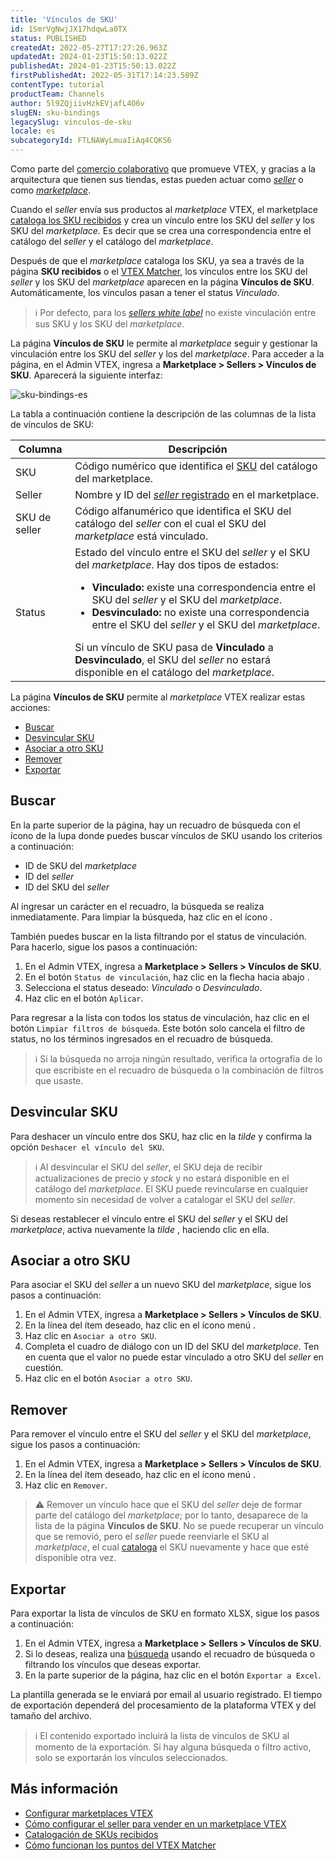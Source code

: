 ```yaml
---
title: 'Vínculos de SKU'
id: 1SmrVgNwjJX17hdqwLa0TX
status: PUBLISHED
createdAt: 2022-05-27T17:27:26.963Z
updatedAt: 2024-01-23T15:50:13.022Z
publishedAt: 2024-01-23T15:50:13.022Z
firstPublishedAt: 2022-05-31T17:14:23.589Z
contentType: tutorial
productTeam: Channels
author: 5l9ZQjiivHzkEVjafL4O6v
slugEN: sku-bindings
legacySlug: vinculos-de-sku
locale: es
subcategoryId: FTLNAWyLmuaIiAq4CQKS6
---
```


Como parte del [comercio colaborativo](/es/tutorial/estrategias-de-marketplace-na-vtex--tutorials_402) que promueve VTEX, y gracias a la arquitectura que tienen sus tiendas, estas pueden actuar como [_seller_](/es/tutorial/configurar-seller-para-vender-em-marketplace-vtex--6g045OkRSjNpqhkExbQRlP) o como [_marketplace_](/es/tutorial/configurar-marketplace-vtex--7splyp5MqIyt2Iyz5jsNzb).

Cuando el _seller_ envía sus productos al _marketplace_ VTEX, el marketplace [cataloga los SKU recibidos](/es/tutorial/sugerindo-e-aprovando-skus--tutorials_396) y crea un vínculo entre los SKU del _seller_ y los SKU del _marketplace_. Es decir que se crea una correspondencia entre el catálogo del _seller_ y el catálogo del _marketplace_. 

Después de que el _marketplace_ cataloga los SKU, ya sea a través de la página **SKU recibidos** o el [VTEX Matcher](/es/tutorial/entendendo-a-pontuacao-do-vtex-matcher--tutorials_424), los vínculos entre los SKU del _seller_ y los SKU del _marketplace_ aparecen en la página **Vínculos de SKU**. Automáticamente, los vínculos pasan a tener el status _Vinculado_.

> ℹ️ Por defecto, para los [*sellers white label*](/es/tutorial/seller-white-label--5orlGHyDHGAYciQ64oEgKa) no existe vinculación entre sus SKU y los SKU del *marketplace*.

La página **Vínculos de SKU** le permite al _marketplace_ seguir y gestionar la vinculación entre los SKU del _seller_ y los del _marketplace_. Para acceder a la página, en el Admin VTEX, ingresa a **Marketplace > Sellers > Vínculos de SKU**. Aparecerá la siguiente interfaz:

![sku-bindings-es](https://cdn.statically.io/gh/vtexdocs/help-center-content/refs/heads/main/docs/es/tutorials/sellers/vínculos-de-sku/vinculos-de-sku_1.png)

La tabla a continuación contiene la descripción de las columnas de la lista de vínculos de SKU:

| **Columna** | **Descripción** |
| ---------- | ---------- |
| SKU | Código numérico que identifica el [SKU](/es/tracks/catalogo-101--5AF0XfnjfWeopIFBgs3LIQ/17PxekVPmVYI4c3OCQ0ddJ) del catálogo del marketplace. |
| Seller | Nombre y ID del [_seller_ registrado](/es/tutorial/adicionar-seller--tutorials_392) en el marketplace. |
| SKU de seller | Código alfanumérico que identifica el SKU del catálogo del _seller_ con el cual el SKU del _marketplace_ está vinculado. |
| Status | Estado del vínculo entre el SKU del _seller_ y el SKU del _marketplace_. Hay dos tipos de estados: <ul><li>**Vinculado:** existe una correspondencia entre el SKU del *seller* y el SKU del *marketplace*.</li><li>**Desvinculado:** no existe una correspondencia entre el SKU del *seller* y el SKU del *marketplace*.</li></ul> Si un vínculo de SKU pasa de **Vinculado** a **Desvinculado**, el SKU del *seller* no estará disponible en el catálogo del *marketplace*. |

La página **Vínculos de SKU** permite al _marketplace_ VTEX realizar estas acciones:

- [Buscar](#buscar)
- [Desvincular SKU](#desvincular-sku)
- [Asociar a otro SKU](#asociar-a-otro-sku)
- [Remover](#remover)
- [Exportar](#exportar)

## Buscar

En la parte superior de la página, hay un recuadro de búsqueda con el ícono de la lupa <i class="fas fa-search"></i> donde puedes buscar vínculos de SKU usando los criterios a continuación:

- ID de SKU del _marketplace_
- ID del _seller_
- ID del SKU del _seller_

Al ingresar un carácter en el recuadro, la búsqueda se realiza inmediatamente. Para limpiar la búsqueda, haz clic en el ícono <i class="far fa-times-circle"></i>. 

También puedes buscar en la lista filtrando por el status de vinculación. Para hacerlo, sigue los pasos a continuación:

1. En el Admin VTEX, ingresa a **Marketplace > Sellers > Vínculos de SKU**.
2. En el botón `Status de vinculación`, haz clic en la flecha hacia abajo <i class="fas fa-angle-down"></i>.
3. Selecciona el status deseado: _Vinculado_ o _Desvinculado_.
4. Haz clic en el botón `Aplicar`.

Para regresar a la lista con todos los status de vinculación, haz clic en el botón `Limpiar filtros de búsqueda`. Este botón solo cancela el filtro de status, no los términos ingresados en el recuadro de búsqueda.

> ℹ️ Si la búsqueda no arroja ningún resultado, verifica la ortografía de lo que escribiste en el recuadro de búsqueda o la combinación de filtros que usaste.

## Desvincular SKU

Para deshacer un vínculo entre dos SKU, haz clic en la _tilde_ <i class="fas fa-toggle-on"></i> y confirma la opción `Deshacer el vínculo del SKU`. 

> ℹ️ Al desvincular el SKU del *seller*, el SKU deja de recibir actualizaciones de precio y *stock* y no estará disponible en el catálogo del *marketplace*. El SKU puede revincularse en cualquier momento sin necesidad de volver a catalogar el SKU del *seller*.

Si deseas restablecer el vínculo entre el SKU del _seller_ y el SKU del _marketplace_, activa nuevamente la _tilde_ <i class="fas fa-toggle-on"></i>, haciendo clic en ella.

## Asociar a otro SKU

Para asociar el SKU del _seller_ a un nuevo SKU del _marketplace_, sigue los pasos a continuación:

1. En el Admin VTEX, ingresa a **Marketplace > Sellers > Vínculos de SKU**.
2. En la línea del ítem deseado, haz clic en el ícono menú <i class="fas fa-ellipsis-v"></i>.
3. Haz clic en <i class="fas fa-link"></i> `Asociar a otro SKU`.
4. Completa el cuadro de diálogo con un ID del SKU del _marketplace_. Ten en cuenta que el valor no puede estar vinculado a otro SKU del _seller_ en cuestión.
5. Haz clic en el botón <i class="fas fa-link"></i> `Asociar a otro SKU`.

## Remover

Para remover el vínculo entre el SKU del _seller_ y el SKU del _marketplace_, sigue los pasos a continuación:

1. En el Admin VTEX, ingresa a **Marketplace > Sellers > Vínculos de SKU**.
2. En la línea del ítem deseado, haz clic en el ícono menú <i class="fas fa-ellipsis-v"></i>.
3. Haz clic en <i class="far fa-trash-alt"></i> `Remover`.

> ⚠️ Remover un vínculo hace que el SKU del *seller* deje de formar parte del catálogo del *marketplace*; por lo tanto, desaparece de la lista de la página **Vínculos de SKU**. No se puede recuperar un vínculo que se removió, pero el *seller* puede reenviarle el SKU al *marketplace*, el cual [cataloga](/es/tutorial/sugerindo-e-aprovando-skus--tutorials_396) el SKU nuevamente y hace que esté disponible otra vez.

## Exportar

Para exportar la lista de vínculos de SKU en formato XLSX, sigue los pasos a continuación:

1. En el Admin VTEX, ingresa a **Marketplace > Sellers > Vínculos de SKU**.
2. Si lo deseas, realiza una [búsqueda](#buscar) usando el recuadro de búsqueda o filtrando los vínculos que deseas exportar.
3. En la parte superior de la página, haz clic en el botón <i class="far fa-arrow-to-top"></i> `Exportar a Excel`.

La plantilla generada se le enviará por email al usuario registrado. El tiempo de exportación dependerá del procesamiento de la plataforma VTEX y del tamaño del archivo.

> ℹ️ El contenido exportado incluirá la lista de vínculos de SKU al momento de la exportación. Si hay alguna búsqueda o filtro activo, solo se exportarán los vínculos seleccionados.

## Más información

- [Configurar marketplaces VTEX](/es/tutorial/configurar-marketplace-vtex--7splyp5MqIyt2Iyz5jsNzb)
- [Cómo configurar el seller para vender en un marketplace VTEX](/es/tutorial/configurar-seller-para-vender-em-marketplace-vtex--6g045OkRSjNpqhkExbQRlP)
- [Catalogación de SKUs recibidos](/es/tutorial/sugerindo-e-aprovando-skus--tutorials_396)
- [Cómo funcionan los puntos del VTEX Matcher](/es/tutorial/entendendo-a-pontuacao-do-vtex-matcher--tutorials_424)
